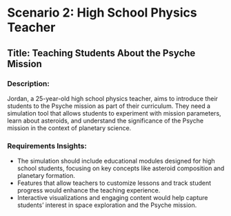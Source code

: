# Scenario 2: High School Physics Teacher

## Title: Teaching Students About the Psyche Mission

### Description:

Jordan, a 25-year-old high school physics teacher, aims to introduce their students to the Psyche mission as part of their curriculum. They need a simulation tool that allows students to experiment with mission parameters, learn about asteroids, and understand the significance of the Psyche mission in the context of planetary science.

### Requirements Insights:

- The simulation should include educational modules designed for high school students, focusing on key concepts like asteroid composition and planetary formation.
- Features that allow teachers to customize lessons and track student progress would enhance the teaching experience.
- Interactive visualizations and engaging content would help capture students’ interest in space exploration and the Psyche mission.

